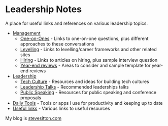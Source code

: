 # Leadership Notes

A place for useful links and references on various leadership topics.

- [Management](management.md)
  - [One-on-Ones](one-on-ones.md) - Links to one-on-one questions, plus different approaches to these conversations
  - [Levelling](levelling.md) - Links to levelling/career frameworks and other related sites
  - [Hiring](hiring.md) - Links to articles on hiring, plus sample interview question 
  - [Year-end reviews](year-end-reviews.md) - Areas to consider and sample template for year-end reviews
- [Leadership](leadership.md)
  - [Tech Culture](tech-culture.md) - Resources and ideas for building tech cultures
  - [Leadership Talks](leadership-talks.md) - Recommended leaderships talks
  - [Public Speaking](public-speaking.md) - Resources for public speaking and conference proposals
- [Daily Tools](daily-tools.md) - Tools or apps I use for productivity and keeping up to date
- [Useful links](useful-links.md) - Various links to useful resources

My blog is [stevesitton.com](https://stevesitton.com)
